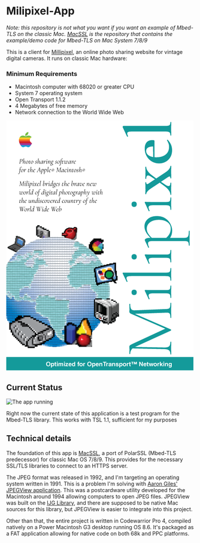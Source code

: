 # Milipixel-App

_Note: this repository is not what you want if you want an example of Mbed-TLS on the classic Mac. [MacSSL](https://github.com/bbenchoff/MacSSL) is the repository that contains the example/demo code for Mbed-TLS on Mac System 7/8/9_

This is a client for [Millipixel](https://640by480.com/), an online photo sharing website for vintage digital cameras. It runs on classic Mac hardware:

### Minimum Requirements
* Macintosh computer with 68020 or greater CPU
* System 7 operating system
* Open Transport 1.1.2 
* 4 Megabytes of free memory
* Network connection to the World Wide Web

![Box art](/Art/BoxArt.png)

## Current Status

![The app running](https://bbenchoff.github.io/images/640by480Client.png)

Right now the current state of this application is a test program for the Mbed-TLS library. This works with TSL 1.1, sufficient for my purposes


## Technical details
 
The foundation of this app is [MacSSL](https://github.com/bbenchoff/MacSSL), a port of PolarSSL (Mbed-TLS predecessor) for classic Mac OS 7/8/9. This provides for the necessary SSL/TLS libraries to connect to an HTTPS server.

The JPEG format was released in 1992, and I'm targeting an operating system written in 1991. This is a problem I'm solving with [Aaron Giles' JPEGView application](https://github.com/aaronsgiles/JPEGView). This was a postcardware utility developed for the Macintosh around 1994 allowing computers to open JPEG files. JPEGView was built on the [IJG Library](https://en.wikipedia.org/wiki/Libjpeg), and there are supposed to be native Mac sources for this library, but JPEGView is easier to integrate into this project.

Other than that, the entire project is written in Codewarrior Pro 4, compiled natively on a Power Macintosh G3 desktop running OS 8.6. It's packaged as a FAT application allowing for native code on both 68k and PPC platforms.